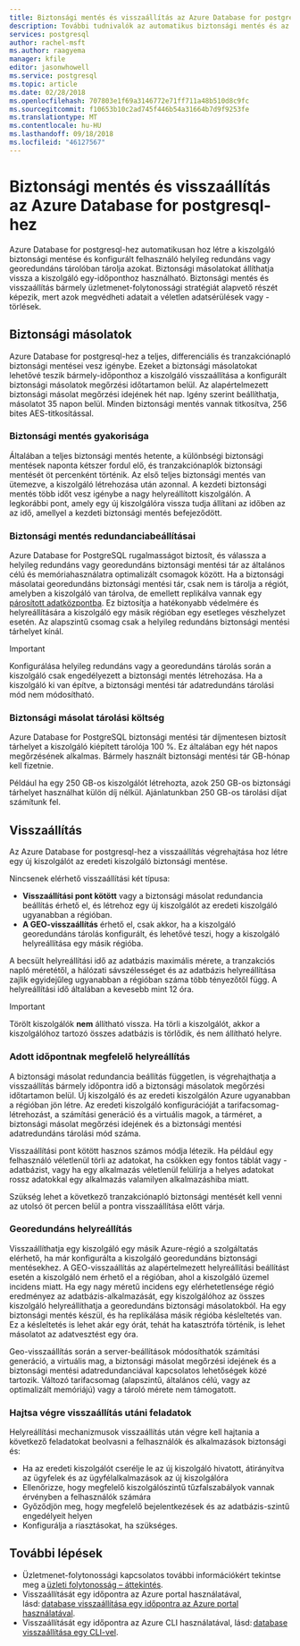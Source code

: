 ```yaml
---
title: Biztonsági mentés és visszaállítás az Azure Database for postgresql-hez
description: További tudnivalók az automatikus biztonsági mentés és az Azure Database for PostgreSQL-kiszolgáló visszaállítása.
services: postgresql
author: rachel-msft
ms.author: raagyema
manager: kfile
editor: jasonwhowell
ms.service: postgresql
ms.topic: article
ms.date: 02/28/2018
ms.openlocfilehash: 707803e1f69a3146772e71ff711a48b510d8c9fc
ms.sourcegitcommit: f10653b10c2ad745f446b54a31664b7d9f9253fe
ms.translationtype: MT
ms.contentlocale: hu-HU
ms.lasthandoff: 09/18/2018
ms.locfileid: "46127567"
---
```

# <a name="backup-and-restore-in-azure-database-for-postgresql"></a>Biztonsági mentés és visszaállítás az Azure Database for postgresql-hez

Azure Database for postgresql-hez automatikusan hoz létre a kiszolgáló biztonsági mentése és konfigurált felhasználó helyileg redundáns vagy georedundáns tárolóban tárolja azokat. Biztonsági másolatokat állíthatja vissza a kiszolgáló egy-időponthoz használható. Biztonsági mentés és visszaállítás bármely üzletmenet-folytonossági stratégiát alapvető részét képezik, mert azok megvédheti adatait a véletlen adatsérülések vagy -törlések.

## <a name="backups"></a>Biztonsági másolatok

Azure Database for postgresql-hez a teljes, differenciális és tranzakciónapló biztonsági mentései vesz igénybe. Ezeket a biztonsági másolatokat lehetővé teszik bármely-időponthoz a kiszolgáló visszaállítása a konfigurált biztonsági másolatok megőrzési időtartamon belül. Az alapértelmezett biztonsági másolat megőrzési idejének hét nap. Igény szerint beállíthatja, másolatot 35 napon belül. Minden biztonsági mentés vannak titkosítva, 256 bites AES-titkosítással.

### <a name="backup-frequency"></a>Biztonsági mentés gyakorisága

Általában a teljes biztonsági mentés hetente, a különbségi biztonsági mentések naponta kétszer fordul elő, és tranzakciónaplók biztonsági mentését öt percenként történik. Az első teljes biztonsági mentés van ütemezve, a kiszolgáló létrehozása után azonnal. A kezdeti biztonsági mentés több időt vesz igénybe a nagy helyreállított kiszolgálón. A legkorábbi pont, amely egy új kiszolgálóra vissza tudja állítani az időben az az idő, amellyel a kezdeti biztonsági mentés befejeződött.

### <a name="backup-redundancy-options"></a>Biztonsági mentés redundanciabeállításai

Azure Database for PostgreSQL rugalmasságot biztosít, és válassza a helyileg redundáns vagy georedundáns biztonsági mentési tár az általános célú és memóriahasználatra optimalizált csomagok között. Ha a biztonsági másolatai georedundáns biztonsági mentési tár, csak nem is tárolja a régiót, amelyben a kiszolgáló van tárolva, de emellett replikálva vannak egy [párosított adatközpontba](https://docs.microsoft.com/azure/best-practices-availability-paired-regions). Ez biztosítja a hatékonyabb védelmére és helyreállítására a kiszolgáló egy másik régióban egy esetleges vészhelyzet esetén. Az alapszintű csomag csak a helyileg redundáns biztonsági mentési tárhelyet kínál.

> [!IMPORTANT]
> Konfigurálása helyileg redundáns vagy a georedundáns tárolás során a kiszolgáló csak engedélyezett a biztonsági mentés létrehozása. Ha a kiszolgáló ki van építve, a biztonsági mentési tár adatredundáns tárolási mód nem módosítható.

### <a name="backup-storage-cost"></a>Biztonsági másolat tárolási költség

Azure Database for PostgreSQL biztonsági mentési tár díjmentesen biztosít tárhelyet a kiszolgáló kiépített tárolója 100 %. Ez általában egy hét napos megőrzésének alkalmas. Bármely használt biztonsági mentési tár GB-hónap kell fizetnie.

Például ha egy 250 GB-os kiszolgálót létrehozta, azok 250 GB-os biztonsági tárhelyet használhat külön díj nélkül. Ajánlatunkban 250 GB-os tárolási díjat számítunk fel.

## <a name="restore"></a>Visszaállítás

Az Azure Database for postgresql-hez a visszaállítás végrehajtása hoz létre egy új kiszolgálót az eredeti kiszolgáló biztonsági mentése.

Nincsenek elérhető visszaállítási két típusa:

- **Visszaállítási pont kötött** vagy a biztonsági másolat redundancia beállítás érhető el, és létrehoz egy új kiszolgálót az eredeti kiszolgáló ugyanabban a régióban.
- **A GEO-visszaállítás** érhető el, csak akkor, ha a kiszolgáló georedundáns tárolás konfigurált, és lehetővé teszi, hogy a kiszolgáló helyreállítása egy másik régióba.

A becsült helyreállítási idő az adatbázis maximális mérete, a tranzakciós napló méretétől, a hálózati sávszélességet és az adatbázis helyreállítása zajlik egyidejűleg ugyanabban a régióban száma több tényezőtől függ. A helyreállítási idő általában a kevesebb mint 12 óra.

> [!IMPORTANT]
> Törölt kiszolgálók **nem** állítható vissza. Ha törli a kiszolgálót, akkor a kiszolgálóhoz tartozó összes adatbázis is törlődik, és nem állítható helyre.

### <a name="point-in-time-restore"></a>Adott időpontnak megfelelő helyreállítás

A biztonsági másolat redundancia beállítás független, is végrehajthatja a visszaállítás bármely időpontra idő a biztonsági másolatok megőrzési időtartamon belül. Új kiszolgáló és az eredeti kiszolgálón Azure ugyanabban a régióban jön létre. Az eredeti kiszolgáló konfigurációját a tarifacsomag-létrehozást, a számítási generáció és a virtuális magok, a tárméret, a biztonsági másolat megőrzési idejének és a biztonsági mentési adatredundáns tárolási mód száma.

Visszaállítási pont kötött hasznos számos módja létezik. Ha például egy felhasználó véletlenül törli az adatokat, ha csökken egy fontos táblát vagy -adatbázist, vagy ha egy alkalmazás véletlenül felülírja a helyes adatokat rossz adatokkal egy alkalmazás valamilyen alkalmazáshiba miatt.

Szükség lehet a következő tranzakciónapló biztonsági mentését kell venni az utolsó öt percen belül a pontra visszaállítása előtt várja.

### <a name="geo-restore"></a>Georedundáns helyreállítás

Visszaállíthatja egy kiszolgáló egy másik Azure-régió a szolgáltatás elérhető, ha már konfigurálta a kiszolgáló georedundáns biztonsági mentésekhez. A GEO-visszaállítás az alapértelmezett helyreállítási beállítást esetén a kiszolgáló nem érhető el a régióban, ahol a kiszolgáló üzemel incidens miatt. Ha egy nagy méretű incidens egy elérhetetlensége régió eredményez az adatbázis-alkalmazását, egy kiszolgálóhoz az összes kiszolgáló helyreállíthatja a georedundáns biztonsági másolatokból. Ha egy biztonsági mentés készül, és ha replikálása másik régióba késleltetés van. Ez a késleltetés is lehet akár egy órát, tehát ha katasztrófa történik, is lehet másolatot az adatvesztést egy óra.

Geo-visszaállítás során a server-beállítások módosíthatók számítási generáció, a virtuális mag, a biztonsági másolat megőrzési idejének és a biztonsági mentési adatredundanciával kapcsolatos lehetőségek közé tartozik. Változó tarifacsomag (alapszintű, általános célú, vagy az optimalizált memóriájú) vagy a tároló mérete nem támogatott.

### <a name="perform-post-restore-tasks"></a>Hajtsa végre visszaállítás utáni feladatok

Helyreállítási mechanizmusok visszaállítás után végre kell hajtania a következő feladatokat beolvasni a felhasználók és alkalmazások biztonsági és:

- Ha az eredeti kiszolgálót cserélje le az új kiszolgáló hivatott, átirányítva az ügyfelek és az ügyfélalkalmazások az új kiszolgálóra
- Ellenőrizze, hogy megfelelő kiszolgálószintű tűzfalszabályok vannak érvényben a felhasználók számára
- Győződjön meg, hogy megfelelő bejelentkezések és az adatbázis-szintű engedélyeit helyen
- Konfigurálja a riasztásokat, ha szükséges.

## <a name="next-steps"></a>További lépések

- Üzletmenet-folytonossági kapcsolatos további információkért tekintse meg a [üzleti folytonosság – áttekintés](concepts-business-continuity.md).
- Visszaállítását egy időpontra az Azure portal használatával, lásd: [database visszaállítása egy időpontra az Azure portal használatával](howto-restore-server-portal.md).
- Visszaállítását egy időpontra az Azure CLI használatával, lásd: [database visszaállítása egy CLI-vel](howto-restore-server-cli.md).